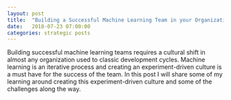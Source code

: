 ```yaml
---
layout: post
title:  "Building a Successful Machine Learning Team in your Organization"
date:   2018-07-23 07:00:00
categories: strategic posts
---
```


Building successful machine learning teams requires a cultural shift in almost any organization used to classic development cycles. Machine learning is an iterative process and creating an experiment-driven culture is a must have for the success of the team.
In this post I will share some of my learning around creating this experiment-driven culture and some of the challenges along the way.
